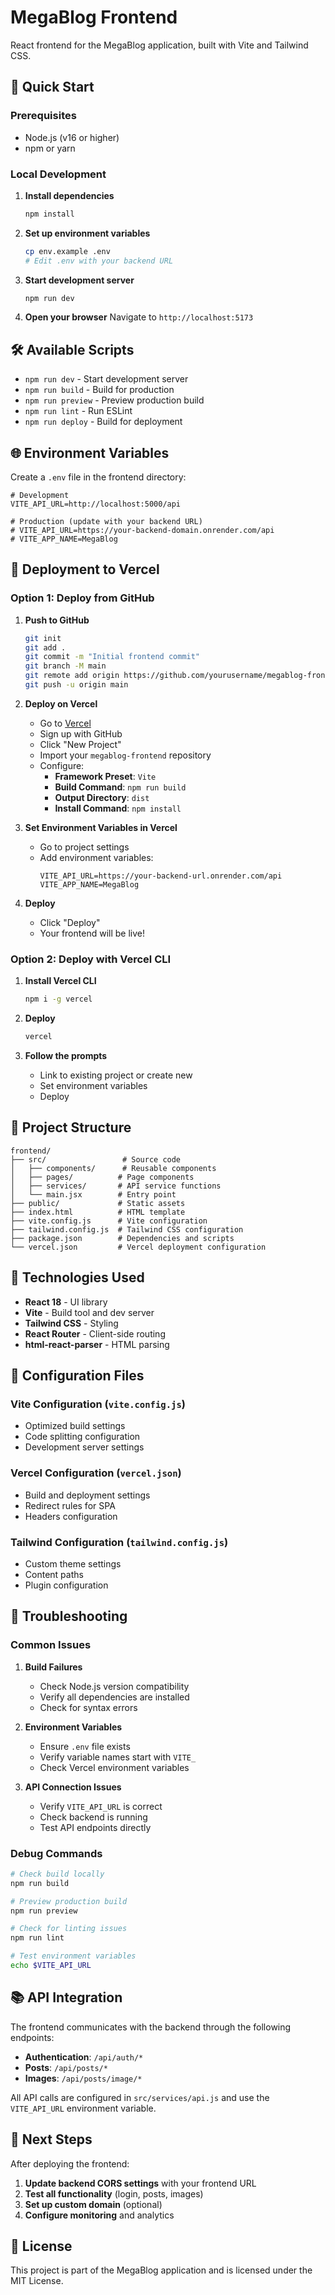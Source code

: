 # MegaBlog Frontend

React frontend for the MegaBlog application, built with Vite and Tailwind CSS.

## 🚀 Quick Start

### Prerequisites
- Node.js (v16 or higher)
- npm or yarn

### Local Development

1. **Install dependencies**
   ```bash
   npm install
   ```

2. **Set up environment variables**
   ```bash
   cp env.example .env
   # Edit .env with your backend URL
   ```

3. **Start development server**
   ```bash
   npm run dev
   ```

4. **Open your browser**
   Navigate to `http://localhost:5173`

## 🛠️ Available Scripts

- `npm run dev` - Start development server
- `npm run build` - Build for production
- `npm run preview` - Preview production build
- `npm run lint` - Run ESLint
- `npm run deploy` - Build for deployment

## 🌐 Environment Variables

Create a `.env` file in the frontend directory:

```env
# Development
VITE_API_URL=http://localhost:5000/api

# Production (update with your backend URL)
# VITE_API_URL=https://your-backend-domain.onrender.com/api
# VITE_APP_NAME=MegaBlog
```

## 🚀 Deployment to Vercel

### Option 1: Deploy from GitHub

1. **Push to GitHub**
   ```bash
   git init
   git add .
   git commit -m "Initial frontend commit"
   git branch -M main
   git remote add origin https://github.com/yourusername/megablog-frontend.git
   git push -u origin main
   ```

2. **Deploy on Vercel**
   - Go to [Vercel](https://vercel.com)
   - Sign up with GitHub
   - Click "New Project"
   - Import your `megablog-frontend` repository
   - Configure:
     - **Framework Preset**: `Vite`
     - **Build Command**: `npm run build`
     - **Output Directory**: `dist`
     - **Install Command**: `npm install`

3. **Set Environment Variables in Vercel**
   - Go to project settings
   - Add environment variables:
     ```
     VITE_API_URL=https://your-backend-url.onrender.com/api
     VITE_APP_NAME=MegaBlog
     ```

4. **Deploy**
   - Click "Deploy"
   - Your frontend will be live!

### Option 2: Deploy with Vercel CLI

1. **Install Vercel CLI**
   ```bash
   npm i -g vercel
   ```

2. **Deploy**
   ```bash
   vercel
   ```

3. **Follow the prompts**
   - Link to existing project or create new
   - Set environment variables
   - Deploy

## 📁 Project Structure

```
frontend/
├── src/                 # Source code
│   ├── components/      # Reusable components
│   ├── pages/          # Page components
│   ├── services/       # API service functions
│   └── main.jsx        # Entry point
├── public/             # Static assets
├── index.html          # HTML template
├── vite.config.js      # Vite configuration
├── tailwind.config.js  # Tailwind CSS configuration
├── package.json        # Dependencies and scripts
└── vercel.json         # Vercel deployment configuration
```

## 🎨 Technologies Used

- **React 18** - UI library
- **Vite** - Build tool and dev server
- **Tailwind CSS** - Styling
- **React Router** - Client-side routing
- **html-react-parser** - HTML parsing

## 🔧 Configuration Files

### Vite Configuration (`vite.config.js`)
- Optimized build settings
- Code splitting configuration
- Development server settings

### Vercel Configuration (`vercel.json`)
- Build and deployment settings
- Redirect rules for SPA
- Headers configuration

### Tailwind Configuration (`tailwind.config.js`)
- Custom theme settings
- Content paths
- Plugin configuration

## 🚨 Troubleshooting

### Common Issues

1. **Build Failures**
   - Check Node.js version compatibility
   - Verify all dependencies are installed
   - Check for syntax errors

2. **Environment Variables**
   - Ensure `.env` file exists
   - Verify variable names start with `VITE_`
   - Check Vercel environment variables

3. **API Connection Issues**
   - Verify `VITE_API_URL` is correct
   - Check backend is running
   - Test API endpoints directly

### Debug Commands

```bash
# Check build locally
npm run build

# Preview production build
npm run preview

# Check for linting issues
npm run lint

# Test environment variables
echo $VITE_API_URL
```

## 📚 API Integration

The frontend communicates with the backend through the following endpoints:

- **Authentication**: `/api/auth/*`
- **Posts**: `/api/posts/*`
- **Images**: `/api/posts/image/*`

All API calls are configured in `src/services/api.js` and use the `VITE_API_URL` environment variable.

## 🎯 Next Steps

After deploying the frontend:

1. **Update backend CORS settings** with your frontend URL
2. **Test all functionality** (login, posts, images)
3. **Set up custom domain** (optional)
4. **Configure monitoring** and analytics

## 📄 License

This project is part of the MegaBlog application and is licensed under the MIT License. 